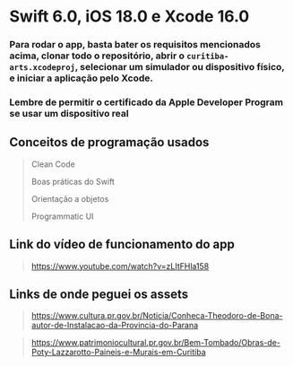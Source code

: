 # Swift 6.0, iOS 18.0 e Xcode 16.0

### Para rodar o app, basta bater os requisitos mencionados acima, clonar todo o repositório, abrir o `curitiba-arts.xcodeproj`, selecionar um simulador ou dispositivo físico, e iniciar a aplicação pelo Xcode.
### Lembre de permitir o certificado da Apple Developer Program se usar um dispositivo real

## Conceitos de programação usados
> Clean Code
> 
> Boas práticas do Swift
> 
> Orientação a objetos
>
> Programmatic UI

## Link do vídeo de funcionamento do app

> https://www.youtube.com/watch?v=zLItFHla158

## Links de onde peguei os assets
> https://www.cultura.pr.gov.br/Noticia/Conheca-Theodoro-de-Bona-autor-de-Instalacao-da-Provincia-do-Parana

> https://www.patrimoniocultural.pr.gov.br/Bem-Tombado/Obras-de-Poty-Lazzarotto-Paineis-e-Murais-em-Curitiba

